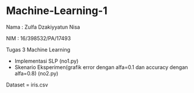 # Machine-Learning-1

Nama  : Zulfa Dzakiyyatun Nisa

NIM   : 16/398532/PA/17493

Tugas 3 Machine Learning
- Implementasi SLP (no1.py)
- Skenario Eksperimen(grafik error dengan alfa=0.1 dan accuracy dengan alfa=0.8) (no2.py)

Dataset = iris.csv
